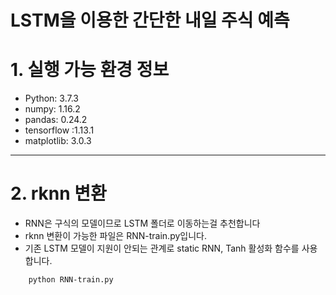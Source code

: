 LSTM을 이용한 간단한 내일 주식 예측   
====================================

# 1. 실행 가능 환경 정보

* Python: 3.7.3
* numpy: 1.16.2
* pandas: 0.24.2
* tensorflow :1.13.1
* matplotlib: 3.0.3


***

# 2. rknn 변환

* RNN은 구식의 모델이므로 LSTM 폴더로 이동하는걸 추천합니다
* rknn 변환이 가능한 파일은 RNN-train.py입니다.
* 기존 LSTM 모델이 지원이 안되는 관계로 static RNN, Tanh 활성화 함수를 사용합니다.

```
    python RNN-train.py
```